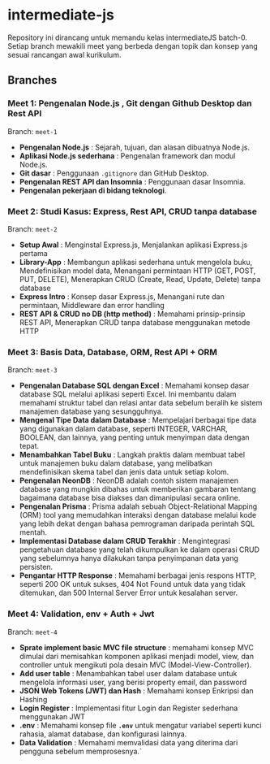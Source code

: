 # intermediate-js
Repository ini dirancang untuk memandu kelas intermediateJS batch-0. Setiap branch mewakili meet yang berbeda dengan topik dan konsep yang sesuai rancangan awal kurikulum.

## Branches

### Meet 1: Pengenalan Node.js , Git dengan Github Desktop dan Rest API
Branch: `meet-1`
- **Pengenalan Node.js** : Sejarah, tujuan, dan alasan dibuatnya Node.js.
- **Aplikasi Node.js sederhana** : Pengenalan framework dan modul Node.js.
- **Git dasar** : Penggunaan `.gitignore` dan GitHub Desktop.
- **Pengenalan REST API dan Insomnia** : Penggunaan dasar Insomnia.
- **Pengenalan pekerjaan di bidang teknologi**.

### Meet 2: Studi Kasus: Express, Rest API, CRUD tanpa database
Branch: `meet-2`
- **Setup Awal** : Menginstal Express.js, Menjalankan aplikasi Express.js pertama
- **Library-App** : Membangun aplikasi sederhana untuk mengelola buku, Mendefinisikan model data, Menangani permintaan HTTP (GET, POST, PUT, DELETE), Menerapkan CRUD (Create, Read, Update, Delete) tanpa database
- **Express Intro** : Konsep dasar Express.js, Menangani rute dan permintaan, Middleware dan error handling
- **REST API & CRUD no DB (http method)** : Memahami prinsip-prinsip REST API, Menerapkan CRUD tanpa database menggunakan metode HTTP

### Meet 3: Basis Data, Database, ORM, Rest API + ORM
Branch: `meet-3`
- **Pengenalan Database SQL dengan Excel** : Memahami konsep dasar database SQL melalui aplikasi seperti Excel. Ini membantu dalam memahami struktur tabel dan relasi antar data sebelum beralih ke sistem manajemen database yang sesungguhnya.
- **Mengenal Tipe Data dalam Database** : Mempelajari berbagai tipe data yang digunakan dalam database, seperti INTEGER, VARCHAR, BOOLEAN, dan lainnya, yang penting untuk menyimpan data dengan tepat.
- **Menambahkan Tabel Buku** : Langkah praktis dalam membuat tabel untuk manajemen buku dalam database, yang melibatkan mendefinisikan skema tabel dan jenis data untuk setiap kolom.
- **Pengenalan NeonDB** : NeonDB adalah contoh sistem manajemen database yang mungkin dibahas untuk memberikan gambaran tentang bagaimana database bisa diakses dan dimanipulasi secara online.
- **Pengenalan Prisma** : Prisma adalah sebuah Object-Relational Mapping (ORM) tool yang memudahkan interaksi dengan database melalui kode yang lebih dekat dengan bahasa pemrograman daripada perintah SQL mentah.
- **Implementasi Database dalam CRUD Terakhir** : Mengintegrasi pengetahuan database yang telah dikumpulkan ke dalam operasi CRUD yang sebelumnya hanya dilakukan tanpa penyimpanan data yang persisten.
- **Pengantar HTTP Response** : Memahami berbagai jenis respons HTTP, seperti 200 OK untuk sukses, 404 Not Found untuk data yang tidak ditemukan, dan 500 Internal Server Error untuk kesalahan server.

### Meet 4: Validation, env + Auth + Jwt
Branch: `meet-4`
- **Sprate implement basic MVC file structure** : memahami konsep MVC dimulai dari memisahkan komponen aplikasi menjadi model, view, dan controller untuk mengikuti pola desain MVC (Model-View-Controller).
- **Add user table** : Menambahkan tabel user dalam database untuk mengelola informasi user, yang berisi property email, dan password
- **JSON Web Tokens (JWT) dan Hash** : Memahami konsep Enkripsi dan Hashing
- **Login Register** : Implementasi fitur Login dan Register sederhana menggunakan JWT
- **.env** : Memahami konsep file **`.env`** untuk mengatur variabel seperti kunci rahasia, alamat database, dan konfigurasi lainnya.
- **Data Validation** : Memahami memvalidasi data yang diterima dari pengguna sebelum memprosesnya.`


